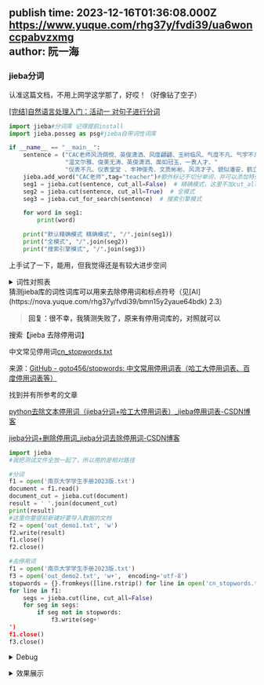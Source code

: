 publish time: 2023-12-16T01:36:08.000Z  
https://www.yuque.com/rhg37y/fvdi39/ua6wonccpabvzxmg  
author: 阮一海  
---
### <font style="color:rgb(18, 18, 18);">jieba分词</font>
认准这篇文档，不用上网学这学那了，好哎！（好像钻了空子）

[[完结]自然语言处理入门：活动一 对句子进行分词](https://nova.yuque.com/corporation/pkwvxw/agxlez#ppwst)

```python
import jieba#分词库 记得提前install
import jieba.posseg as psg#jieba自带词性词库

if __name__ == "__main__":
    sentence = ("CAC老师风流倜傥、英俊潇洒、风度翩翩、玉树临风、气度不凡、气宇不凡、"
    			"温文尔雅、俊美无涛、英俊潇洒、面如冠玉、一表人才、"
                "仪表不凡、仪表堂堂 、丰神俊秀、文质彬彬、风流才子、貌似潘安、鹤立鸡群、高大威猛。")#怎么，你有意见？
    jieba.add_word("CAC老师",tag="teacher")#额外标记不切分单词，并可以添加特殊标签
    seg1 = jieba.cut(sentence, cut_all=False)  # 精确模式，这里不加cut_all，直接cut(sentence)也可以
    seg2 = jieba.cut(sentence, cut_all=True)  # 全模式
    seg3 = jieba.cut_for_search(sentence)  # 搜索引擎模式

    for word in seg1:
        print(word)

    print("默认精确模式 精确模式", "/".join(seg1))
    print("全模式", "/".join(seg2))
    print("搜索引擎模式", "/".join(seg3))

```

上手试了一下，能用，但我觉得还是有较大进步空间

<details class="lake-collapse"><summary id="u829b1fb9"><span class="ne-text">词性对照表</span></summary><ul class="ne-ul"><li id="u82585696" data-lake-index-type="0"><span class="ne-text">a 形容词 </span></li></ul><ul class="ne-list-wrap"><ul ne-level="1" class="ne-ul"><li id="u0f5d7caf" data-lake-index-type="0"><span class="ne-text">ad 副形词</span></li><li id="uc1527c50" data-lake-index-type="0"><span class="ne-text">ag 形容词性语素</span></li><li id="uea27520e" data-lake-index-type="0"><span class="ne-text">an 名形词</span></li></ul></ul><ul class="ne-ul"><li id="uc82a2f64" data-lake-index-type="0"><span class="ne-text">b 区别词</span></li><li id="u23dcf79a" data-lake-index-type="0"><span class="ne-text">c 连词</span></li><li id="u73552cc3" data-lake-index-type="0"><span class="ne-text">d 副词 </span></li></ul><ul class="ne-list-wrap"><ul ne-level="1" class="ne-ul"><li id="uaf32c82e" data-lake-index-type="0"><span class="ne-text">df</span></li><li id="ud3ae26dd" data-lake-index-type="0"><span class="ne-text">dg 副语素</span></li></ul></ul><ul class="ne-ul"><li id="ue39c1b3c" data-lake-index-type="0"><span class="ne-text">e 叹词</span></li><li id="uf2df67dd" data-lake-index-type="0"><span class="ne-text">f 方位词</span></li><li id="u56a8be2e" data-lake-index-type="0"><span class="ne-text">g 语素</span></li><li id="ub84bc480" data-lake-index-type="0"><span class="ne-text">h 前接成分</span></li><li id="u93091b81" data-lake-index-type="0"><span class="ne-text">i 成语</span></li><li id="u7e50514a" data-lake-index-type="0"><span class="ne-text">j 简称略称</span></li><li id="u2c9b8b74" data-lake-index-type="0"><span class="ne-text">k 后接成分</span></li><li id="u89587dc5" data-lake-index-type="0"><span class="ne-text">l 习用语</span></li><li id="u11d16b5a" data-lake-index-type="0"><span class="ne-text">m 数词 </span></li></ul><ul class="ne-list-wrap"><ul ne-level="1" class="ne-ul"><li id="udc6d9d90" data-lake-index-type="0"><span class="ne-text">mg</span></li><li id="u205b051e" data-lake-index-type="0"><span class="ne-text">mq 数量词</span></li></ul></ul><ul class="ne-ul"><li id="ue7b357e5" data-lake-index-type="0"><span class="ne-text">n 名词 </span></li></ul><ul class="ne-list-wrap"><ul ne-level="1" class="ne-ul"><li id="u328fb071" data-lake-index-type="0"><span class="ne-text">ng 名词性语素</span></li><li id="uada29aea" data-lake-index-type="0"><span class="ne-text">nr 人名</span></li><li id="uad3d7c24" data-lake-index-type="0"><span class="ne-text">nrfg</span></li><li id="ue182f226" data-lake-index-type="0"><span class="ne-text">nrt</span></li><li id="u20879273" data-lake-index-type="0"><span class="ne-text">ns 地名</span></li><li id="ue86531bf" data-lake-index-type="0"><span class="ne-text">nt 机构团体名</span></li><li id="u31c0776f" data-lake-index-type="0"><span class="ne-text">nz 其他专名</span></li></ul></ul><ul class="ne-ul"><li id="u98831059" data-lake-index-type="0"><span class="ne-text">o 拟声词</span></li><li id="udabee41e" data-lake-index-type="0"><span class="ne-text">p 介词</span></li><li id="u82985e41" data-lake-index-type="0"><span class="ne-text">q 量词</span></li><li id="ue927b187" data-lake-index-type="0"><span class="ne-text">r 代词 </span></li></ul><ul class="ne-list-wrap"><ul ne-level="1" class="ne-ul"><li id="u488c7b04" data-lake-index-type="0"><span class="ne-text">rg 代词性语素</span></li><li id="u1f2bdc39" data-lake-index-type="0"><span class="ne-text">rr 人称代词</span></li><li id="u0144fbb9" data-lake-index-type="0"><span class="ne-text">rz 指示代词</span></li></ul></ul><ul class="ne-ul"><li id="u4ec1d602" data-lake-index-type="0"><span class="ne-text">s 处所词</span></li><li id="u1888b400" data-lake-index-type="0"><span class="ne-text">t 时间词 </span></li></ul><ul class="ne-list-wrap"><ul ne-level="1" class="ne-ul"><li id="uff738bff" data-lake-index-type="0"><span class="ne-text">tg 时语素</span></li></ul></ul><ul class="ne-ul"><li id="u09ee43dc" data-lake-index-type="0"><span class="ne-text">u 助词 </span></li></ul><ul class="ne-list-wrap"><ul ne-level="1" class="ne-ul"><li id="uac4a7cd5" data-lake-index-type="0"><span class="ne-text">ud 结构助词 得</span></li><li id="ub2cf79ce" data-lake-index-type="0"><span class="ne-text">ug 时态助词</span></li><li id="ue80c5248" data-lake-index-type="0"><span class="ne-text">uj 结构助词 的</span></li><li id="u08c9545d" data-lake-index-type="0"><span class="ne-text">ul 时态助词 了</span></li><li id="u48f0478d" data-lake-index-type="0"><span class="ne-text">uv 结构助词 地</span></li><li id="ubd3634d2" data-lake-index-type="0"><span class="ne-text">uz 时态助词 着</span></li></ul></ul><ul class="ne-ul"><li id="ub1fa13e3" data-lake-index-type="0"><span class="ne-text">v 动词 </span></li></ul><ul class="ne-list-wrap"><ul ne-level="1" class="ne-ul"><li id="uab663f28" data-lake-index-type="0"><span class="ne-text">vd 副动词</span></li><li id="u10132a0e" data-lake-index-type="0"><span class="ne-text">vg 动词性语素</span></li><li id="u414c5b64" data-lake-index-type="0"><span class="ne-text">vi 不及物动词</span></li><li id="u2be7e169" data-lake-index-type="0"><span class="ne-text">vn 名动词</span></li><li id="u09add22b" data-lake-index-type="0"><span class="ne-text">vq</span></li></ul></ul><ul class="ne-ul"><li id="u0218088d" data-lake-index-type="0"><span class="ne-text">x 非语素词（包含标点符号）</span></li><li id="u7541fa8a" data-lake-index-type="0"><span class="ne-text">y 语气词</span></li><li id="uef20b1b6" data-lake-index-type="0"><span class="ne-text">z 状态词 </span></li></ul><ul class="ne-list-wrap"><ul ne-level="1" class="ne-ul"><li id="u1be964af" data-lake-index-type="0"><span class="ne-text">zg</span></li></ul></ul></details>
<font style="color:rgb(18, 18, 18);">猜测jieba库的词性词库可以用来去除停用词和标点符号（见</font>[AI](https://nova.yuque.com/rhg37y/fvdi39/bmn15y2yaue64bdk)<font style="color:rgb(18, 18, 18);"> 2.3）</font>

> <font style="color:rgb(18, 18, 18);">回复：很不幸，我猜测失败了，原来有停用词库的，对照就可以</font>
>

<font style="color:rgb(18, 18, 18);">搜索【jieba 去除停用词】</font>

中文常见停用词[cn_stopwords.txt](https://nova.yuque.com/attachments/yuque/0/2023/txt/38709574/1702167867289-9ac2a7a0-625c-4202-8e15-59dd84219507.txt)

来源：[GitHub - goto456/stopwords: 中文常用停用词表（哈工大停用词表、百度停用词表等）](https://github.com/goto456/stopwords)

找到并有所参考的文章

[python去除文本停用词（jieba分词+哈工大停用词表）_jieba停用词表-CSDN博客](https://blog.csdn.net/weixin_39068956/article/details/116449126)

[jieba分词+删除停用词_jieba分词去除停用词-CSDN博客](https://blog.csdn.net/weixin_51531865/article/details/125114884)

```python
import jieba
#我把测试文件全放一起了，所以用的是相对路径

#分词
f1 = open('南京大学学生手册2023版.txt')
document = f1.read()
document_cut = jieba.cut(document)
result = ' '.join(document_cut)
print(result)
#这里你要提前新建好要导入数据的文档
f2 = open('out_demo1.txt', 'w')
f2.write(result)
f1.close()
f2.close()

#去停用词
f1 = open('南京大学学生手册2023版.txt')
f3 = open('out_demo2.txt', 'w+',  encoding='utf-8')
stopwords = {}.fromkeys([line.rstrip() for line in open('cn_stopwords.txt', encoding='utf-8')])
for line in f1:
    segs = jieba.cut(line, cut_all=False)
    for seg in segs:
        if seg not in stopwords:
            f3.write(seg+'
')
f1.close()
f3.close()

```

<details class="lake-collapse"><summary id="u51927326"><span class="ne-text">Debug</span></summary><p id="ucb460eb4" class="ne-p"><span class="ne-text">请注意，上述第一篇文章的作者导入的文件是json文件，据作者说是已经处理好数据的，暂且不适合我复刻，因为我对json没有相关知识</span></p><p id="uc0238dcb" class="ne-p"><span class="ne-text">第二篇文章的作者源代码为</span></p><pre data-language="python" id="etDLw" class="ne-codeblock language-python"><code>import jieba

with open('./data/origin_dataset.txt', encoding='utf-8') as f1:
    document = f1.read()
    document_cut = jieba.cut(document)
    result = ' '.join(document_cut)
    print(result)
    with open('./data/out_origin_dataset.txt', 'w') as f2:
        f2.write(result)
    f1.close()
    f2.close()
</code></pre><p id="uc2b80f3b" class="ne-p"><span class="ne-text" style="color: #DF2A3F">with</span><span class="ne-text"> open(</span><span class="ne-text" style="color: #74B602">'./data/origin_dataset.txt'</span><span class="ne-text">, encoding</span><span class="ne-text" style="color: #DF2A3F">=</span><span class="ne-text" style="color: #74B602">'utf-8'</span><span class="ne-text">) </span><span class="ne-text" style="color: #DF2A3F">as</span><span class="ne-text"> f1:</span></p><p id="u8bb67cf4" class="ne-p"><span class="ne-text">这行代码不知为什么报错，</span></p><hr id="JfOh6" class="ne-hr"><p id="u9cd815a4" class="ne-p"><span class="ne-text">UnicodeDecodeError: 'ascii' codec can't decode byte 0xd1 in position 2: ordinal not in range(128)</span></p><hr id="MzY1g" class="ne-hr"><p id="ubf5b295d" class="ne-p"><span class="ne-text">将上面的报错复制搜索，</span></p><p id="u18b34eb4" class="ne-p"><span id="MsAjm" class="ne-bookmark-inline"><a href="https://stackoverflow.com/questions/10406135/unicodedecodeerror-ascii-codec-cant-decode-byte-0xd1-in-position-2-ordinal" target="_blank">UnicodeDecodeError: ‘ascii’ codec can’t decode byte 0xd1 in position 2: ordinal not in range(128)</a></span></p><p id="u96ce2e0d" class="ne-p"><span class="ne-text">经尝试，并没有解决问题，我注意到老师给的txt是ASCII编码，而jieba处理文件时也是默认ASCII，故我把encoding</span><span class="ne-text" style="color: #DF2A3F">=</span><span class="ne-text" style="color: #74B602">'utf-8' </span><span class="ne-text">改为ASCII</span></p><p id="u21b0c9ae" class="ne-p"><span class="ne-text" style="color: #DF2A3F">with</span><span class="ne-text"> open(</span><span class="ne-text" style="color: #74B602">'南京大学学生手册2023版.txt'</span><span class="ne-text">,encoding</span><span class="ne-text" style="color: #DF2A3F">=</span><span class="ne-text" style="color: #74B602">'ASCII'  </span><span class="ne-text">) </span><span class="ne-text" style="color: #DF2A3F">as</span><span class="ne-text"> f1:</span></p><p id="u4e32187f" class="ne-p"><span class="ne-text">不成功，那试试删去</span></p><p id="u6737c74c" class="ne-p"><span class="ne-text" style="color: #DF2A3F">with</span><span class="ne-text"> open(</span><span class="ne-text" style="color: #74B602">'南京大学学生手册2023版.txt' </span><span class="ne-text">) </span><span class="ne-text" style="color: #DF2A3F">as</span><span class="ne-text"> f1:</span></p><p id="u2eaa1cd5" class="ne-p"><span class="ne-text">成功，但不清楚原因？</span></p><p id="u32003de9" class="ne-p"><span class="ne-text">作者的第二份代码同样出现了问题，经研究，好像是 list 的定义之类的原因</span></p><pre data-language="python" id="SQ61p" class="ne-codeblock language-python"><code>f3 = open('./data/origin_dataset.txt', encoding='utf-8')
stopwords = {}.fromkeys([line.rstrip() for line in open(r'./data/stop_words.txt', encoding='utf-8')])
for line in f3:
    segs = jieba.cut(line, cut_all=False)
    list = []
    for seg in segs:
        if seg not in stopwords:
            list.append(seg)
f3.close()

f4 = open('./data/out_remove_stop_word.txt', 'w+', encoding='utf-8')
f4.write(' '.join(list))
f4.close()
</code></pre><p id="u99fd868e" class="ne-p"><span class="ne-text">试图修正无果，去搜索其他相关文章，看看有没有其他去停用词的代码</span></p><p id="u9335d0b5" class="ne-p"><span class="ne-text">搜索【jieba分词删除停用词后 &quot;导出&quot;】</span></p><p id="u3f38064a" class="ne-p"><span class="ne-text">加“导出”是因为查到的很多文章并没有导出这部分的代码，但我想实现它</span></p><p id="ud4195aae" class="ne-p"><span id="r9w0m" class="ne-bookmark-inline"><a href="https://blog.csdn.net/qq_38563206/article/details/120888202" target="_blank">Python进行停用词表去重_停用词去重-CSDN博客</a></span></p><p id="u1376b213" class="ne-p"><span class="ne-text">参考这篇文章，我决定把list删去，直接导出，成功</span></p><pre data-language="python" id="QfHDQ" class="ne-codeblock language-python"><code>for seg in segs:
        if seg not in stopwords:
            f4.write(seg+'
')</code></pre><p id="u1fd8cf9c" class="ne-p"><span class="ne-text">值得一提的是，外面那个体验代码是我统一两部分代码样式做出了小小的修改（虽然还是shit山），代码是可以运行的</span></p></details>
<details class="lake-collapse"><summary id="uc174f0ce"><span class="ne-text">效果展示</span></summary><p id="ud07a905c" class="ne-p"><img src="https://cdn.nlark.com/yuque/0/2023/png/38709574/1702083284739-8b1b43c8-871d-4d3d-9a24-859b5c93b60a.png" width="1912" id="u401185c5" class="ne-image"></p></details>




